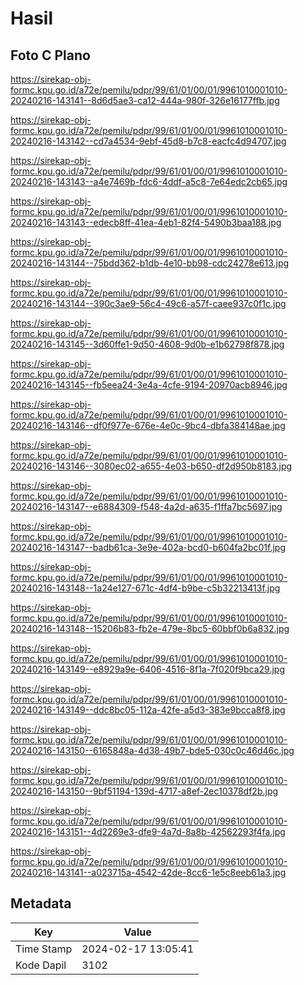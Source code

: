 # Hasil

## Foto C Plano

https://sirekap-obj-formc.kpu.go.id/a72e/pemilu/pdpr/99/61/01/00/01/9961010001010-20240216-143141--8d6d5ae3-ca12-444a-980f-326e16177ffb.jpg

https://sirekap-obj-formc.kpu.go.id/a72e/pemilu/pdpr/99/61/01/00/01/9961010001010-20240216-143142--cd7a4534-9ebf-45d8-b7c8-eacfc4d94707.jpg

https://sirekap-obj-formc.kpu.go.id/a72e/pemilu/pdpr/99/61/01/00/01/9961010001010-20240216-143143--a4e7469b-fdc6-4ddf-a5c8-7e64edc2cb65.jpg

https://sirekap-obj-formc.kpu.go.id/a72e/pemilu/pdpr/99/61/01/00/01/9961010001010-20240216-143143--edecb8ff-41ea-4eb1-82f4-5490b3baa188.jpg

https://sirekap-obj-formc.kpu.go.id/a72e/pemilu/pdpr/99/61/01/00/01/9961010001010-20240216-143144--75bdd362-b1db-4e10-bb98-cdc24278e613.jpg

https://sirekap-obj-formc.kpu.go.id/a72e/pemilu/pdpr/99/61/01/00/01/9961010001010-20240216-143144--390c3ae9-56c4-49c6-a57f-caee937c0f1c.jpg

https://sirekap-obj-formc.kpu.go.id/a72e/pemilu/pdpr/99/61/01/00/01/9961010001010-20240216-143145--3d60ffe1-9d50-4608-9d0b-e1b62798f878.jpg

https://sirekap-obj-formc.kpu.go.id/a72e/pemilu/pdpr/99/61/01/00/01/9961010001010-20240216-143145--fb5eea24-3e4a-4cfe-9194-20970acb8946.jpg

https://sirekap-obj-formc.kpu.go.id/a72e/pemilu/pdpr/99/61/01/00/01/9961010001010-20240216-143146--df0f977e-676e-4e0c-9bc4-dbfa384148ae.jpg

https://sirekap-obj-formc.kpu.go.id/a72e/pemilu/pdpr/99/61/01/00/01/9961010001010-20240216-143146--3080ec02-a655-4e03-b650-df2d950b8183.jpg

https://sirekap-obj-formc.kpu.go.id/a72e/pemilu/pdpr/99/61/01/00/01/9961010001010-20240216-143147--e6884309-f548-4a2d-a635-f1ffa7bc5697.jpg

https://sirekap-obj-formc.kpu.go.id/a72e/pemilu/pdpr/99/61/01/00/01/9961010001010-20240216-143147--badb61ca-3e9e-402a-bcd0-b604fa2bc01f.jpg

https://sirekap-obj-formc.kpu.go.id/a72e/pemilu/pdpr/99/61/01/00/01/9961010001010-20240216-143148--1a24e127-671c-4df4-b9be-c5b32213413f.jpg

https://sirekap-obj-formc.kpu.go.id/a72e/pemilu/pdpr/99/61/01/00/01/9961010001010-20240216-143148--15206b83-fb2e-479e-8bc5-60bbf0b6a832.jpg

https://sirekap-obj-formc.kpu.go.id/a72e/pemilu/pdpr/99/61/01/00/01/9961010001010-20240216-143149--e8929a9e-6406-4516-8f1a-7f020f9bca29.jpg

https://sirekap-obj-formc.kpu.go.id/a72e/pemilu/pdpr/99/61/01/00/01/9961010001010-20240216-143149--ddc8bc05-112a-42fe-a5d3-383e9bcca8f8.jpg

https://sirekap-obj-formc.kpu.go.id/a72e/pemilu/pdpr/99/61/01/00/01/9961010001010-20240216-143150--6165848a-4d38-49b7-bde5-030c0c46d46c.jpg

https://sirekap-obj-formc.kpu.go.id/a72e/pemilu/pdpr/99/61/01/00/01/9961010001010-20240216-143150--9bf51194-139d-4717-a8ef-2ec10378df2b.jpg

https://sirekap-obj-formc.kpu.go.id/a72e/pemilu/pdpr/99/61/01/00/01/9961010001010-20240216-143151--4d2269e3-dfe9-4a7d-8a8b-42562293f4fa.jpg

https://sirekap-obj-formc.kpu.go.id/a72e/pemilu/pdpr/99/61/01/00/01/9961010001010-20240216-143141--a023715a-4542-42de-8cc6-1e5c8eeb61a3.jpg


## Metadata

| Key        | Value               |
| ---------- | ------------------- |
| Time Stamp | 2024-02-17 13:05:41 |
| Kode Dapil | 3102                |



